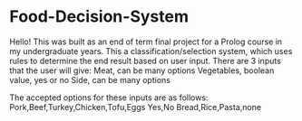 # Food-Decision-System

Hello! 
This was built as an end of term final project for a Prolog course in my undergraduate years. This a classification/selection system, which uses rules to determine the end result based on user input. 
There are 3 inputs that the user will give:
Meat, can be many options
Vegetables, boolean value, yes or no
Side, can be many options

The accepted options for these inputs are as follows:
Pork,Beef,Turkey,Chicken,Tofu,Eggs
Yes,No
Bread,Rice,Pasta,none
